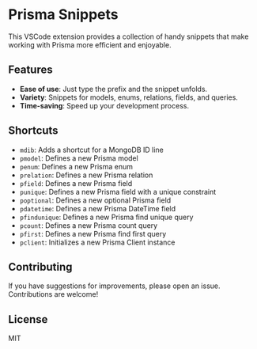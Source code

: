 # Prisma Snippets


This VSCode extension provides a collection of handy snippets that make working with Prisma more efficient and enjoyable.

## Features

- **Ease of use**: Just type the prefix and the snippet unfolds.
- **Variety**: Snippets for models, enums, relations, fields, and queries.
- **Time-saving**: Speed up your development process.


## Shortcuts
- `mdib`: Adds a shortcut for a MongoDB ID line
- `pmodel`: Defines a new Prisma model
- `penum`: Defines a new Prisma enum
- `prelation`: Defines a new Prisma relation
- `pfield`: Defines a new Prisma field
- `punique`: Defines a new Prisma field with a unique constraint
- `poptional`: Defines a new optional Prisma field
- `pdatetime`: Defines a new Prisma DateTime field
- `pfindunique`: Defines a new Prisma find unique query
- `pcount`: Defines a new Prisma count query
- `pfirst`: Defines a new Prisma find first query
- `pclient`: Initializes a new Prisma Client instance

## Contributing

If you have suggestions for improvements, please open an issue. Contributions are welcome!

## License

MIT